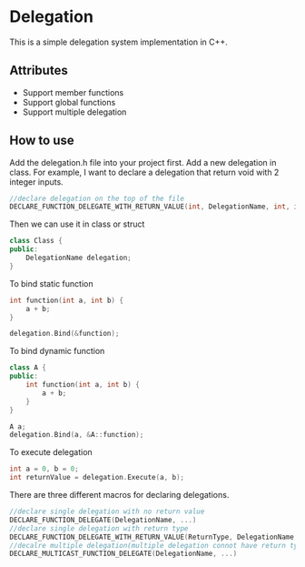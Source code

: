 # Delegation
This is a simple delegation system implementation in C++.

## Attributes
- Support member functions
- Support global functions
- Support multiple delegation

## How to use
Add the delegation.h file into your project first.
Add a new delegation in class. For example, I want to declare a delegation that return void with 2 integer inputs.

```C++
//declare delegation on the top of the file
DECLARE_FUNCTION_DELEGATE_WITH_RETURN_VALUE(int, DelegationName, int, int)
```

Then we can use it in class or struct
```C++
class Class {
public:
    DelegationName delegation;
}
```

To bind static function
```C++
int function(int a, int b) {
    a + b;
}

delegation.Bind(&function);
```

To bind dynamic function
```C++
class A {
public:
    int function(int a, int b) {
        a + b;
    }
}

A a;
delegation.Bind(a, &A::function);
```

To execute delegation
```C++
int a = 0, b = 0;
int returnValue = delegation.Execute(a, b);
```

There are three different macros for declaring delegations.
```C++
//declare single delegation with no return value
DECLARE_FUNCTION_DELEGATE(DelegationName, ...)
//declare single delegation with return type
DECLARE_FUNCTION_DELEGATE_WITH_RETURN_VALUE(ReturnType, DelegationName, ...)
//decalre multiple delegation(multiple delegation connot have return type)
DECLARE_MULTICAST_FUNCTION_DELEGATE(DelegationName, ...)
```